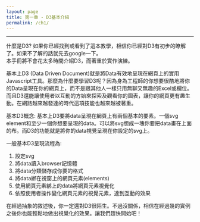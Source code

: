 ```yaml
---
layout: page
title: 第一章 - D3基本介紹
permalink: /ch1/
---
```

***

什麼是D3? 
如果你已經找到或看到了這本教學，相信你已經對D3有初步的瞭解了。如果不了解的話就先去google一下。  
本手冊將不會花太多時間介紹D3，而著重於實作演練。

基本上D3 (Data Driven Document)就是將Data有效地呈現在網頁上的實用Javascript工具。那麼為什麼要學習D3呢？因為身為工程師的你想要很酷地將你的Data呈現在你的網頁上，而不是跟其他人一樣只用無聊又無趣的Excel或欄位。而且D3還能讓使用者以互動的方始來探索及觀看你的圖表，讓你的網頁更有趣生動。在網路越來越發達的時代這項技能也越來越被著重。

基本D3概念:
基本上D3要將data呈現在網頁上有兩個基本的要素。一個svg element和至少一個你想要呈現的data。可以將svg想成一塊你要把data畫在上面的布。而D3的功能就是將你的data視覺呈現在你設定的svg上。

一般基本D3呈現流程為:  
1. 設定svg  
2. 將data讀入browser記憶體  
3. 將data分類儲存成你要的格式  
4. 將data綁在視窗上的網頁元素(elements)  
5. 使用網頁元素綁上的data將網頁元素視覺化  
6. 依照使用者操作變化網頁元素的視覺元素，達到互動的效果  

在經過抽象的敘述後，你一定還對D3很陌生。不過沒關係，相信在經過幾的實例之後你也能輕鬆地做出視覺化的效果。讓我們趕快開始吧！
